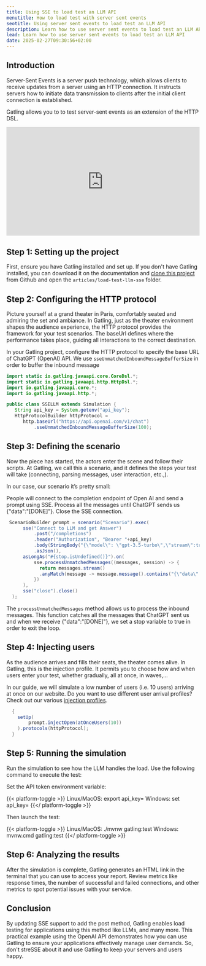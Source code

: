 ```yaml
---
title: Using SSE to load test an LLM API  
menutitle: How to load test with server sent events
seotitle: Using server sent events to load test an LLM API
description: Learn how to use server sent events to load test an LLM API
lead: Learn how to use server sent events to load test an LLM API
date: 2025-02-27T09:30:56+02:00
---
```


## Introduction 

Server-Sent Events is a server push technology, which allows clients to receive updates from a server using an HTTP connection. It instructs servers how to initiate data transmission to clients after the initial client connection is established.

Gatling allows you to to test server-sent events as an extension of the HTTP DSL. 

<div style="position: relative; overflow: hidden; max-width: 100%; padding-bottom: 56.25%; margin: 0px;"><iframe width="560" height="315" src="https://www.youtube.com/embed/dK9_73FHj8w?si=6VCZCP4aM2wZznE3" title="YouTube video player" frameborder="0" allow="accelerometer; autoplay; clipboard-write; encrypted-media; gyroscope; picture-in-picture; web-share" referrerpolicy="strict-origin-when-cross-origin" allowfullscreen="" style="position: absolute; top: 0px; left: 0px; width: 100%; height: 100%; border: none;"></iframe></div>

## Step 1: Setting up the project

First, ensure you have Gatling installed and set up. If you don't have Gatling installed, you can download it on the documentation and [clone this project](https://github.com/gatling/devrel-projects) from Github and open the `articles/load-test-llm-sse` folder.

## Step 2: Configuring the HTTP protocol

Picture yourself at a grand theater in Paris, comfortably seated and admiring the set and ambiance. In Gatling, just as the theater environment shapes the audience experience, the HTTP protocol provides the framework for your test scenarios. The baseUrl defines where the performance takes place, guiding all interactions to the correct destination.

In your Gatling project, configure the HTTP protocol to specify the base URL of ChatGPT (OpenAI) API. We use `sseUnmatchedInboundMessageBufferSize` in order to buffer the inbound message

```java
import static io.gatling.javaapi.core.CoreDsl.*;
import static io.gatling.javaapi.http.HttpDsl.*;
import io.gatling.javaapi.core.*;
import io.gatling.javaapi.http.*;

public class SSELLM extends Simulation {
   String api_key = System.getenv("api_key");
   HttpProtocolBuilder httpProtocol =
      http.baseUrl("https://api.openai.com/v1/chat")
          .sseUnmatchedInboundMessageBufferSize(100);
```
## Step 3: Defining the scenario

Now the piece has started, the actors enter the scene and follow their scripts. At Gatling, we call this a scenario, and it defines the steps your test will take (connecting, parsing messages, user interaction, etc.,).

In our case, our scenario it’s pretty small:

People will connect to the completion endpoint of Open AI and send a prompt using SSE.
Process all the messages until ChatGPT sends us {"data":"[DONE]"}.
Close the SSE connection.

```java
 ScenarioBuilder prompt = scenario("Scenario").exec(
      sse("Connect to LLM and get Answer")
          .post("/completions")
          .header("Authorization", "Bearer "+api_key)
          .body(StringBody("{\"model\": \"gpt-3.5-turbo\",\"stream\":true,\"messages\":[{\"role\":\"user\",\"content\":\"Just say HI\"}]}"))
          .asJson(),
      asLongAs("#{stop.isUndefined()}").on(
          sse.processUnmatchedMessages((messages, session) -> {
            return messages.stream()
            .anyMatch(message -> message.message().contains("{\"data\":\"[DONE]\"}")) ? session.set("stop", true) : session;        
          }) 
      ),
      sse("close").close()
  );
```

The `processUnmatchedMessages` method allows us to process the inbound messages. This function catches all the messages that ChatGPT sent us and when we receive {"data":"[DONE]"}, we set a stop variable to true in order to exit the loop.

## Step 4: Injecting users

<!--fix the writing--> As the audience arrives and fills their seats, the theater comes alive. In Gatling, this is the injection profile. It permits you to choose how and when users enter your test, whether gradually, all at once, in waves,...

In our guide, we will simulate a low number of users (i.e. 10 users) arriving at once on our website. Do you want to use different user arrival profiles? Check out our various [injection profiles](/reference/script/core/injection/#open-model).

```java
  {
    setUp(
        prompt.injectOpen(atOnceUsers(10))
    ).protocols(httpProtocol);
  }
```

## Step 5: Running the simulation

<!-- fix this section-->
Run the simulation to see how the LLM handles the load. Use the following command to execute the test:

Set the API token environment variable:

{{< platform-toggle >}}
Linux/MacOS: export api_key=<API-token-value>
Windows: set api_key=<API-token-value>
{{</ platform-toggle >}}
 
Then launch the test: 

{{< platform-toggle >}}
Linux/MacOS: ./mvnw gatling:test
Windows: mvnw.cmd gatling:test
{{</ platform-toggle >}}

## Step 6: Analyzing the results

After the simulation is complete, Gatling generates an HTML link in the terminal that you can use to access your report. Review metrics like response times, the number of successful and failed connections, and other metrics to spot potential issues with your service.

## Conclusion

By updating SSE support to add the post method, Gatling enables load testing for applications using this method like LLMs, and many more. This practical example using the OpenAI API demonstrates how you can use Gatling to ensure your applications effectively manage user demands. So, don't streSSE about it and use Gatling to keep your servers and users happy. 
